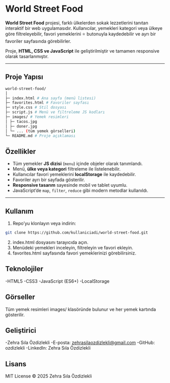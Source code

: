 #  World Street Food

**World Street Food** projesi, farklı ülkelerden sokak lezzetlerini tanıtan interaktif bir web uygulamasıdır. Kullanıcılar, yemekleri kategori veya ülkeye göre filtreleyebilir, favori yemeklerini ⭐ butonuyla kaydedebilir ve ayrı bir favoriler sayfasında görebilirler.  

Proje, **HTML, CSS ve JavaScript** ile geliştirilmiştir ve tamamen responsive olarak tasarlanmıştır.  

---

##  Proje Yapısı
 ```bash
world-street-food/
│
├─ index.html # Ana sayfa (menü listesi)
├─ favorites.html # Favoriler sayfası
├─ style.css # Stil dosyası
├─ script.js # Menü ve filtreleme JS kodları
├─ images/ # Yemek resimleri
│ ├─ tacos.jpg
│ ├─ doner.jpg
│ └─ ... (tüm yemek görselleri)
└─ README.md # Proje açıklaması
```
##  Özellikler

- Tüm yemekler **JS dizisi** (`menu`) içinde objeler olarak tanımlandı.
- Menü, **ülke veya kategori** filtreleme ile listelenebilir.
- Kullanıcılar favori yemeklerini **localStorage** ile kaydedebilir.
- Favoriler ayrı bir sayfada gösterilir.
- **Responsive tasarım** sayesinde mobil ve tablet uyumlu.
- JavaScript’de `map`, `filter`, `reduce` gibi modern metodlar kullanıldı.

---

##  Kullanım

1. Repo’yu klonlayın veya indirin:

```bash
git clone https://github.com/kullaniciadi/world-street-food.git
```
2. index.html dosyasını tarayıcıda açın.
3. Menüdeki yemekleri inceleyin, filtreleyin ve favori ekleyin.
4. favorites.html sayfasında favori yemeklerinizi görebilirsiniz.
   
## Teknolojiler
-HTML5
-CSS3
-JavaScript (ES6+)
-LocalStorage

## Görseller
Tüm yemek resimleri images/ klasöründe bulunur ve her yemek kartında gösterilir.

## Geliştirici
-Zehra Sıla Özdizlekli
-E-posta: zehrasilaozdizlekli@gmail.com
-GitHub: ozdizlekli
-LinkedIn: Zehra Sıla Özdizlekli

## Lisans
MIT License © 2025 Zehra Sıla Özdizlekli
